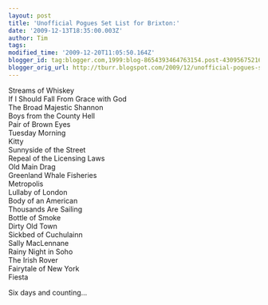 ```yaml
---
layout: post
title: 'Unofficial Pogues Set List for Brixton:'
date: '2009-12-13T18:35:00.003Z'
author: Tim
tags: 
modified_time: '2009-12-20T11:05:50.164Z'
blogger_id: tag:blogger.com,1999:blog-8654393464763154.post-4309567521663415577
blogger_orig_url: http://tburr.blogspot.com/2009/12/unofficial-pogues-set-list-for-brixton.html
---
```


Streams of Whiskey  
If I Should Fall From Grace with God  
The Broad Majestic Shannon  
Boys from the County Hell   
Pair of Brown Eyes   
Tuesday Morning  
Kitty   
Sunnyside of the Street   
Repeal of the Licensing Laws  
Old Main Drag   
Greenland Whale Fisheries  
Metropolis   
Lullaby of London   
Body of an American   
Thousands Are Sailing   
Bottle of Smoke  
Dirty Old Town  
Sickbed of Cuchulainn  
Sally MacLennane   
Rainy Night in Soho   
The Irish Rover   
Fairytale of New York   
Fiesta  
  
Six days and counting...

